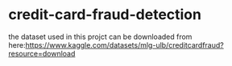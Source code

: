 # credit-card-fraud-detection
the dataset used in this projct can be downloaded from here:https://www.kaggle.com/datasets/mlg-ulb/creditcardfraud?resource=download
